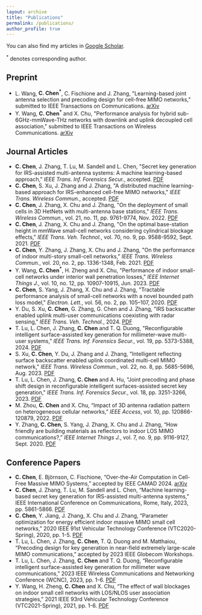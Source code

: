 ```yaml
---
layout: archive
title: "Publications"
permalink: /publications/
author_profile: true
---
```


You can also find my articles in [Google Scholar](https://scholar.google.com/citations?hl=en&user=-0znbV8AAAAJ&view_op=list_works&sortby=pubdate).

<sup>*</sup> denotes corresponding author.

## Preprint
* L. Wang, **C. Chen<sup>*</sup>**, C. Fischione and J. Zhang, "Learning-based joint antenna selection and precoding design for cell-free MIMO networks," submitted to IEEE Transactions on Communications. [arXiv](https://arxiv.org/abs/2404.08607)
* Y. Wang, **C. Chen<sup>*</sup>** and X. Chu, "Performance analysis for hybrid sub-6GHz-mmWave-THz networks with downlink
and uplink decoupled cell association," submitted to IEEE Transactions on Wireless Communications. [arXiv](https://arxiv.org/abs/2308.05842)

## Journal Articles
* **C. Chen**, J. Zhang, T. Lu, M. Sandell and L. Chen, "Secret key generation for IRS-assisted multi-antenna
systems: A machine learning-based approach," _IEEE Trans. Inf. Forensics Secur._, accepted. [PDF](https://ieeexplore.ieee.org/document/10315046)
* **C. Chen**, S. Xu, J. Zhang and J. Zhang, "A distributed machine learning-based approach for IRS-enhanced
cell-free MIMO networks," _IEEE Trans. Wireless Commun._, accepted. [PDF](https://ieeexplore.ieee.org/document/10296835)
* **C. Chen**, J. Zhang, X. Chu and J. Zhang, "On the deployment of small cells in 3D HetNets with multi-antenna
base stations," _IEEE Trans. Wireless Commun._, vol. 21, no. 11, pp. 9761-9774, Nov. 2022. [PDF](https://ieeexplore.ieee.org/document/9791134)
* **C. Chen**, J. Zhang, X. Chu and J. Zhang, "On the optimal base-station height in mmWave small-cell networks
considering cylindrical blockage effects," _IEEE Trans. Veh. Technol._, vol. 70, no. 9, pp. 9588-9592, Sept. 2021. [PDF](https://ieeexplore.ieee.org/document/9492764)
* **C. Chen**, Y. Zhang, J. Zhang, X. Chu and J. Zhang, "On the performance of indoor multi-story small-cell
networks," _IEEE Trans. Wireless Commun._, vol. 20, no. 2, pp. 1336-1348, Feb. 2021. [PDF](https://ieeexplore.ieee.org/document/9242275)
* Y. Wang, **C. Chen<sup>*</sup>**, H. Zheng and X. Chu, "Performance of indoor small-cell networks under interior wall
penetration losses," _IEEE Internet Things J._, vol. 10, no. 12, pp. 10907-10915, Jun. 2023. [PDF](https://ieeexplore.ieee.org/document/10035292)
* **C. Chen**, S. Yang, J. Zhang, X. Chu and J. Zhang, "Tractable performance analysis of small-cell networks with
a novel bounded path loss model," _Electron. Lett._, vol. 56, no. 2, pp. 105–107, 2020. [PDF](https://ietresearch.onlinelibrary.wiley.com/doi/10.1049/el.2019.3299)
* Y. Du, S. Xu, **C. Chen**, G. Zhang, G. Chen and J. Zhang, "IRS backscatter enabled uplink multi-user communications coexisting with radar sensing," _IEEE Trans. Veh. Technol._, 2024. [PDF](https://ieeexplore.ieee.org/document/10539007)
* T. Lu, L. Chen, J. Zhang, **C. Chen** and T. Q. Duong, "Reconfigurable intelligent surface-assisted key generation for millimeter-wave multi-user systems," _IEEE Trans. Inf. Forensics Secur._, vol. 19, pp. 5373-5388, 2024. [PDF](https://ieeexplore.ieee.org/abstract/document/10520332)
* S. Xu, **C. Chen**, Y. Du, J. Zhang and J. Zhang, "Intelligent reflecting surface backscatter enabled uplink
coordinated multi-cell MIMO network," _IEEE Trans. Wireless Commun._, vol. 22, no. 8, pp. 5685-5696, Aug. 2023. [PDF](https://ieeexplore.ieee.org/document/10017389)
* T. Lu, L. Chen, J. Zhang, **C. Chen** and A. Hu, "Joint precoding and phase shift design in reconfigurable
intelligent surfaces-assisted secret key generation," _IEEE Trans. Inf. Forensics Secur._, vol. 18, pp. 3251-3266, 2023. [PDF](https://ieeexplore.ieee.org/document/10106070)
* M. Zhou, **C. Chen** and X. Chu, “Impact of 3D antenna radiation pattern on heterogeneous cellular networks,”
_IEEE Access_, vol. 10, pp. 120866-120879, 2022. [PDF](https://ieeexplore.ieee.org/document/9954398)
* Y. Zhang, **C. Chen**, S. Yang, J. Zhang, X. Chu and J. Zhang, “How friendly are building materials as reflectors
to indoor LOS MIMO communications?,” _IEEE Internet Things J._, vol. 7, no. 9, pp. 9116-9127, Sept. 2020. [PDF](https://ieeexplore.ieee.org/document/9127887)

## Conference Papers
* **C. Chen**, E. Björnson, C. Fischione, “Over-the-Air Computation in Cell-Free Massive MIMO Systems,” accepted by IEEE CAMAD 2024. [arXiv](https://arxiv.org/abs/2409.00517)
* **C. Chen**, J. Zhang, T. Lu, M. Sandell and L. Chen, “Machine learning-based secret key generation for IRS-assisted
multi-antenna systems,” IEEE International Conference on Communications, Rome, Italy, 2023, pp. 5861-5866. [PDF](https://ieeexplore.ieee.org/document/10279041)
* **C. Chen**, Y. Jiang, J. Zhang, X. Chu and J. Zhang, “Parameter optimization for energy efficient indoor massive
MIMO small cell networks,” 2020 IEEE 91st Vehicular Technology Conference (VTC2020-Spring), 2020, pp. 1-5. [PDF](https://ieeexplore.ieee.org/document/9129437)
* T. Lu, L. Chen, J. Zhang, **C. Chen**, T. Q. Duong and M. Matthaiou, “Precoding design for key generation in
near-field extremely large-scale MIMO communications,” accepted by 2023 IEEE Globecom Workshops.
* T. Lu, L. Chen, J. Zhang, **C. Chen** and T. Q. Duong, “Reconfigurable intelligent surface-assisted key generation
for millimeter wave communications,” 2023 IEEE Wireless Communications and Networking Conference
(WCNC), 2023, pp. 1-6. [PDF](https://ieeexplore.ieee.org/abstract/document/10119128)
* Y. Wang, H. Zheng, **C. Chen** and X. Chu, “The effect of wall blockages on indoor small cell networks with
LOS/NLOS user association strategies,” 2021 IEEE 93rd Vehicular Technology Conference (VTC2021-Spring),
2021, pp. 1-6. [PDF](https://ieeexplore.ieee.org/document/9448638)






